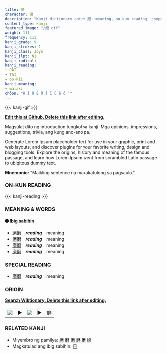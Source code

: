 ```yaml
---
title: 磨
character: 磨
description: "Kanji dictionary entry 磨: meaning, on-kun reading, compounds, origin, related kanji"
content_type: kanji
featured_image: "/磨.gif"
weight: 111
frequency: 111
kanji_grade: 9
kanji_strokes: 1
kanji_class: Jōyō
kanji_jlpt: N1
kanji_radical: 
kanji_reading: 
- DAI
- TAI
- oo-kii
kanji_meaning:
- malaki
chōon: "Ā Ī Ū Ē Ō ā ī ū ē ō ’"
---
```

[//]: # (Don't edit the line below. Kanji animated GIF code is automatically generated.)
{{< kanji-gif >}}

[//]: # (Edit below this line.)

**[Edit this at Github. Delete this link after editing.](https://github.com/tim0g/tim/tree/main/content/kanji/磨/index.md)**

Magsulat dito ng introduction tungkol sa kanji. Mga opinions, impressions, suggestions, trivia, ang kung ano-ano pa.

Generate Lorem Ipsum placeholder text for use in your graphic, print and web layouts, and discover plugins for your favorite writing, design and blogging tools. Explore the origins, history and meaning of the famous passage, and learn how Lorem Ipsum went from scrambled Latin passage to ubiqitous dummy text.
 
**Mnemonic:** "Maikling sentence na makakatulong sa pagsaulo."

### ON-KUN READING

[//]: # (Don't edit the line below. ON-KUN READING code is automatically generated.)
{{< kanji-reading >}}

### MEANING & WORDS

#### ➊ **Ibig sabihin**
  - [磨](../磨)[磨](../磨)　***reading***　meaning
  - [磨](../磨)[磨](../磨)　***reading***　meaning
  - [磨](../磨)[磨](../磨)　***reading***　meaning
  - [磨](../磨)[磨](../磨)　***reading***　meaning

### SPECIAL READING
  - [磨](../磨)[磨](../磨)　***reading***　meaning

### ORIGIN

**[Search Wiktionary. Delete this link after editing.](https://wiktionary.org/wiki/磨)**
<table class="kanji-table"><tr><td>
<img src="60px-磨-bronze.svg.png">
</td><td>▶</td><td>
<img src="60px-磨-oracle.svg.png">
</td><td>▶</td>
<td class="kanji-origin">磨</td>
</tr></table>

### RELATED KANJI
- Miyembro ng pamilya: [磨](../磨) [磨](../磨) [磨](../磨) [磨](../磨) [磨](../磨) [娘](../娘)
- Magkatulad ang ibig sabihin: [日](../日)

